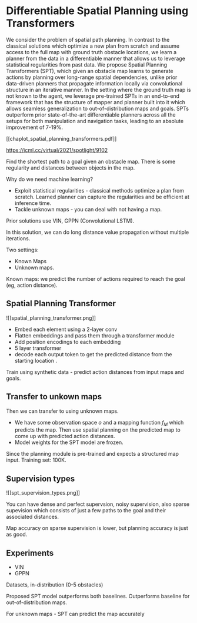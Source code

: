 # Differentiable Spatial Planning using Transformers

We consider the problem of spatial path planning. In contrast to the classical solutions which optimize a new plan from scratch and assume access to the full map with ground truth obstacle locations, we learn a planner from the data in a differentiable manner that allows us to leverage statistical regularities from past data. We propose Spatial Planning Transformers (SPT), which given an obstacle map learns to generate actions by planning over long-range spatial dependencies, unlike prior data-driven planners that propagate information locally via convolutional structure in an iterative manner. In the setting where the ground truth map is not known to the agent, we leverage pre-trained SPTs in an end-to-end framework that has the structure of mapper and planner built into it which allows seamless generalization to out-of-distribution maps and goals. SPTs outperform prior state-of-the-art differentiable planners across all the setups for both manipulation and navigation tasks, leading to an absolute improvement of 7-19%.

[[chaplot_spatial_planning_transformers.pdf]]

https://icml.cc/virtual/2021/spotlight/9102

Find the shortest path to a goal given an obstacle map. There is some regularity and distances between objects in the map.

Why do we need machine learning?
 - Exploit statistical regularities - classical methods optimize a plan from scratch. Learned planner can capture the regularities and be efficient at inference time.
 - Tackle unknown maps - you can deal with not having a map.


Prior solutions use VIN, GPPN (Convolutional LSTM).


In this solution, we can do long distance value propagation without multiple iterations.

Two settings:
 - Known Maps
 - Unknown maps.

Known maps: we predict the number of actions required to reach the goal (eg, action distance).

## Spatial Planning Transformer

![[spatial_planning_transformer.png]]

 - Embed each element using a 2-layer conv
 - Flatten embeddings and pass them through a transformer module
 - Add position encodings to each embedding
 - 5 layer transformer
 - decode each output token to get the predicted distance from the starting location .

Train using synthetic data - predict action distances from input maps and goals.

## Transfer to unkown maps

Then we can transfer to using unknown maps.

 - We have some observation space $o$ and a mapping function $f_M$ which predicts the map. Then use spatial planning on the predicted map to come up with predicted action distances.
 - Model weights for the SPT model are frozen.

Since the planning module is pre-trained and expects a structured map input. Training set: 100K.

## Supervision types

 ![[spt_supervision_types.png]]
 
 You can have dense and perfect supervsion, noisy supervision, also sparse supevision which consists of just a few paths to the goal and their associated distances.
 
 Map accuracy on sparse supervision is lower, but planning accuracy is just as good.

## Experiments

 - VIN
 - GPPN

Datasets, in-distribution (0-5 obstacles)

Proposed SPT model outperforms both baselines.
Outperforms baseline for out-of-distribution maps.

For unknown maps - SPT can predict the map accurately



